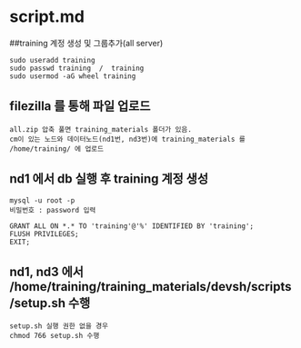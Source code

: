 # script.md

##training 계정 생성 및 그룹추가(all server)
```
sudo useradd training 
sudo passwd training  /  training
sudo usermod -aG wheel training
```

## filezilla 를 통해 파일 업로드 
```
all.zip 압축 풀면 training_materials 폴더가 있음.
cm이 있는 노드와 데이터노드(nd1번, nd3번)에 training_materials 를 /home/training/ 에 업로드
```

## nd1 에서 db 실행 후 training 계정 생성
```
mysql -u root -p
비밀번호 : password 입력

GRANT ALL ON *.* TO 'training'@'%' IDENTIFIED BY 'training';
FLUSH PRIVILEGES;
EXIT;		
```

## nd1, nd3 에서 /home/training/training_materials/devsh/scripts/setup.sh 수행
```
setup.sh 실행 권한 없을 경우
chmod 766 setup.sh 수행
```











